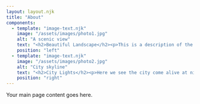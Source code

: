 ```yaml
---
layout: layout.njk
title: "About"
components:
  - template: "image-text.njk"
    image: "/assets/images/photo1.jpg"
    alt: "A scenic view"
    text: "<h2>Beautiful Landscape</h2><p>This is a description of the landscape.</p>"
    position: "left"
  - template: "image-text.njk"
    image: "/assets/images/photo2.jpg"
    alt: "City skyline"
    text: "<h2>City Lights</h2><p>Here we see the city come alive at night.</p>"
    position: "right"
---
```


Your main page content goes here.
